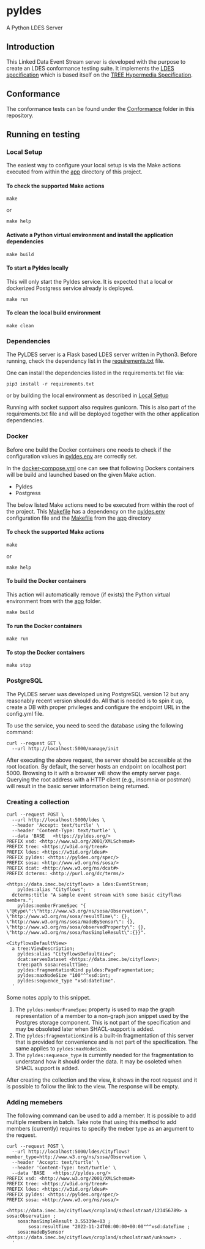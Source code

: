 # pyldes

A Python LDES Server

## Introduction

This Linked Data Event Stream server is developed with the purpose to create an LDES conformance 
testing suite. It implements the [LDES specification](https://semiceu.github.io/LinkedDataEventStreams/) which is based itself on the [TREE Hypermedia Specification](https://treecg.github.io/specification/).

## Conformance
The conformance tests can be found under the [Conformance](app/Conformance) folder in this repository.

## Running en testing

### Local Setup
The easiest way to configure your local setup is via the Make actions executed from within the [app](app) directory of 
this project.

#### To check the supported Make actions
```shell
make 
```
or
```shell
make help
```
#### Activate a Python virtual environment and install the application dependencies
```shell
make build
```
#### To start a Pyldes locally
This will only start the Pyldes service. It is expected that a local or dockerized Postgress service already is 
deployed.
```shell
make run
```
#### To clean the local build environment
```shell
make clean
```

### Dependencies

The PyLDES server is a Flask based LDES server written in Python3.
Before running, check the dependency list in the [requirements.txt](app/requirements.txt) file.

One can install the dependencies listed in the requirements.txt file via:
```
pip3 install -r requirements.txt
```
or by building the local environment as described in [Local Setup](#local-setup)

Running with socket support also requires gunicorn. This is also part of the requirements.txt file and
will be deployed together with the other application dependencies.

### Docker
Before one build the Docker containers one needs to check if the configuration values in [pyldes.env](pyldes.env)
are correctly set.

In the [docker-compose.yml](docker-compose.yml) one can see that following Dockers containers will be build
and launched based on the given Make action.
* Pyldes
* Postgress

The below listed Make actions need to be executed from within the root of the project.
This [Makefile](Makefile) has a dependency on the [pyldes.env](pyldes.env) configuration file and the 
[Makefile](app/Makefile) from the [app](app) directory

#### To check the supported Make actions
```shell
make 
```
or
```shell
make help
```
#### To build the Docker containers
This action will automatically remove (if exists) the Python virtual environment from with the [app](app) folder.
```shell
make build
```
#### To run the Docker containers
```shell
make run
```
#### To stop the Docker containers
```shell
make stop
```

### PostgreSQL

The PyLDES server was developed using PostgreSQL version 12 but any reasonably
recent version should do. All that is needed is to spin it up, create a DB with
proper privileges and configure the endpoint URL in the config.yml file.

To use the service, you need to seed the database using the following command:

```shell
curl --request GET \
  --url http://localhost:5000/manage/init
```
After executing the above request, the server should be accessible at the root location. By default, the server hosts an endpoint on localhost port 5000. Browsing to it with a browser will show the empty server page. Querying the root address with a HTTP client (e.g., insomnia or postman) will result in the basic server information being returned. 

### Creating a collection

```shell
curl --request POST \
  --url http://localhost:5000/ldes \
  --header 'Accept: text/turtle' \
  --header 'Content-Type: text/turtle' \
  --data 'BASE   <https://pyldes.org/>
PREFIX xsd: <http://www.w3.org/2001/XMLSchema#>
PREFIX tree: <https://w3id.org/tree#>
PREFIX ldes: <https://w3id.org/ldes#>
PREFIX pyldes: <https://pyldes.org/spec/>
PREFIX sosa: <http://www.w3.org/ns/sosa/>
PREFIX dcat: <http://www.w3.org/ns/dcat#>
PREFIX dcterms: <http://purl.org/dc/terms/>

<https://data.imec.be/cityflows> a ldes:EventStream;
	pyldes:alias "Cityflows";
  dcterms:title "A sample event stream with some basic cityflows members.";
	pyldes:memberFrameSpec "{ \"@type\":\"http://www.w3.org/ns/sosa/Observation\", \"http://www.w3.org/ns/sosa/resultTime\": {}, \"http://www.w3.org/ns/sosa/madeBySensor\": {}, \"http://www.w3.org/ns/sosa/observedProperty\": {}, \"http://www.w3.org/ns/sosa/hasSimpleResult\":{}}".

<CityflowsDefaultView>
  a tree:ViewDescription;
	pyldes:alias "CityflowsDefaultView";
	dcat:servesDataset <https://data.imec.be/cityflows>;
	tree:path sosa:resultTime;
	pyldes:fragmentationKind pyldes:PageFragmentation;
	pyldes:maxNodeSize "100"^^xsd:int;
	pyldes:sequence_type "xsd:dateTime".
  '
```
Some notes apply to this snippet. 
1. The `pyldes:memberFrameSpec` property is used to map the graph representation of a member to a non-graph json snippet used by the Postgres storage component. This is not part of the specification and may be obsoleted later when SHACL-support is added.
2. The `pyldes:fragmentationKind` is a built-in fragmentation of this server that is provided for convenience and is not part of the specification. The same applies to `pyldes:maxNodeSize`. 
3. The `pyldes:sequence_type` is currently needed for the fragmentation to understand how it should order the data.  It may be osoleted when SHACL support is added.

After creating the collection and the view, it shows in the root request and it is possible to follow the link to the view. The response will be empty.

### Adding memebers
The following command can be used to add a member. It is possible to add multiple members in batch.
Take note that using this method to add members (currently) requires to specify the meber type as an argument to the request.

```shell
curl --request POST \
  --url http://localhost:5000/ldes/Cityflows?member_type=http://www.w3.org/ns/sosa/Observation \
  --header 'Accept: text/turtle' \
  --header 'Content-Type: text/turtle' \
  --data 'BASE   <https://pyldes.org/>
PREFIX xsd: <http://www.w3.org/2001/XMLSchema#>
PREFIX tree: <https://w3id.org/tree#>
PREFIX ldes: <https://w3id.org/ldes#>
PREFIX pyldes: <https://pyldes.org/spec/>
PREFIX sosa: <http://www.w3.org/ns/sosa/>

<https://data.imec.be/cityflows/cropland/schoolstraat/123456789> a sosa:Observation ;
    sosa:hasSimpleResult 3.55339e+03 ;
		sosa:resultTime "2022-11-24T08:00:00+00:00"^^xsd:dateTime ;
    sosa:madeBySensor <https://data.imec.be/cityflows/cropland/schoolstraat/unknown> .
  '
  ```
